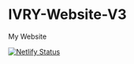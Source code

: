 # IVRY-Website-V3
My Website

[![Netlify Status](https://api.netlify.com/api/v1/badges/b12b589f-0aff-4e04-81bd-aa7f6cc2c111/deploy-status)](https://app.netlify.com/sites/ivry/deploys)
